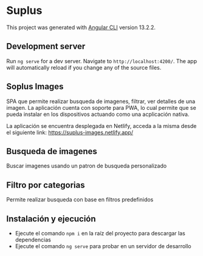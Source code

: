 # Suplus

This project was generated with [Angular CLI](https://github.com/angular/angular-cli) version 13.2.2.

## Development server

Run `ng serve` for a dev server. Navigate to `http://localhost:4200/`. The app will automatically reload if you change any of the source files.

## Soplus Images

SPA que permite realizar busqueda de imagenes, filtrar, ver detalles de una imagen. La aplicación cuenta con soporte para PWA, lo cual permite que se pueda instalar en los dispositivos actuando como una acplicación nativa.

La aplicación se encuentra desplegada en Netlify, acceda a la misma desde el siguiente link: https://suplus-images.netlify.app/

## Busqueda de imagenes

Buscar imagenes usando un patron de busqueda personalizado

## Filtro por categorias

Permite realizar busqueda con base en filtros predefinidos

## Instalación y ejecución

* Ejecute el comando `npm i` en la raíz del proyecto para descargar las dependencias
* Ejecute el comando `ng serve` para probar en un servidor de desarrollo

